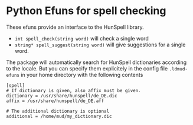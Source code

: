 # Python Efuns for spell checking

These efuns provide an interface to the HunSpell library.
* `int spell_check(string word)` will check a single word
* `string* spell_suggest(string word)` will give suggestions for a single word.

The package will automatically search for HunSpell dictionaries according to
the locale. But you can specify them explicitely in the config file `.ldmud-efuns`
in your home directory with the following contents
```
[spell]
# If dictionary is given, also affix must be given.
dictionary = /usr/share/hunspell/de_DE.dic
affix = /usr/share/hunspell/de_DE.aff

# The additional dictionary is optional
additional = /home/mud/my_dictionary.dic
```
